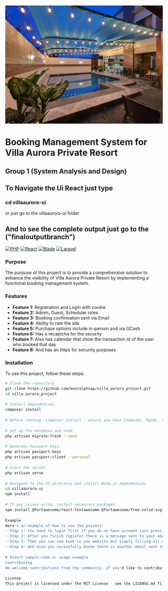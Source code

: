 ![Background Image](https://github.com/kenralphsapo/villa_aurora_project/blob/featurebranch/public/images/background.jpg?raw=true)

# Booking Management System for Villa Aurora Private Resort

## Group 1 (System Analysis and Design)

## To Navigate the Ui React just type 
### cd villaaurora-ui 
or just go to the villaaurora-ui folder

## And to see the complete output just go to the ("finaloutputbranch")
[![PHP](https://img.shields.io/badge/PHP-%3E%3D%208.0-8892BF.svg)](https://www.php.net/)
[![React](https://img.shields.io/badge/React-%3E%3D%2018-61DAFB.svg)](https://reactjs.org/)
[![Blade](https://img.shields.io/badge/Blade-Laravel%20Template%20Engine-orange.svg)](https://laravel.com/docs/blade)
[![Laravel](https://img.shields.io/badge/Laravel-%5E11.x-red.svg)](https://laravel.com/)

### Purpose
The purpose of this project is to provide a comprehensive solution to enhance the visibility of Villa Aurora Private Resort by implementing a functional booking management system.

### Features
- **Feature 1:** Registration and Login with cookie
- **Feature 2:** Admin, Guest, Scheduler roles
- **Feature 3:** Booking confirmation sent via Email
- **Feature 4:** Ability to rate the site
- **Feature 5:** Purchase options include in-person and via GCash
- **Feature 6:** Has a recaptcha for the security
- **Feature 7:** Also has calendar that show the transaction id of the user who booked that day
- **Feature 8:** And has an https for security purposes

### Installation
To use this project, follow these steps:

```bash
# Clone the repository
git clone https://github.com/kenralphsap/villa_aurora_project.git
cd villa_aurora_project

# Install dependencies
composer install

# Before running `composer install`, ensure you have Composer, MySQL, and Node.js installed.

# Set up the database and seed
php artisan migrate:fresh --seed

# Generate Passport keys
php artisan passport:keys
php artisan passport:client --personal

# Start the server
php artisan serve

# Navigate to the UI directory and install Node.js dependencies
cd villaaurora-ui
npm install

# If any issues arise, install necessary packages
npm install @fortawesome/react-fontawesome @fortawesome/free-solid-svg-icons @mui/material @mui/x-data-grid react-toastify react-redux react-cookie react-big-calendar moment react-dom-confetti react-google-recaptcha

Example
Here's an example of how to use the project:
--Step 1: You have to login first if you do no have account just press register
--Step 2: After you finish register there is a message sent to your email and saying as a welcome mesage
--Step 3: Then you can now book in you website but simply filling all needing in data
--Step 4: And once you sucessfully booke there is another email sent to you for the total price and how do you want to pay also below the qrcode there is a link that go to our testimonial to rate our site

# Insert sample code or usage example
Contributing
We welcome contributions from the community. If you'd like to contribute to this project, please follow our contribution guidelines.

License
This project is licensed under the MIT License - see the LICENSE.md file for details.


